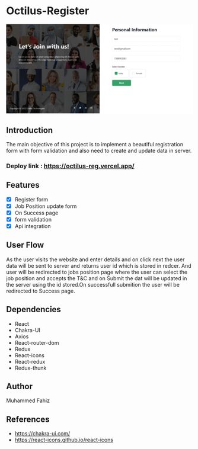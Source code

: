 # Octilus-Register

![Demo](/src/assets/octilus-thumb.jpeg)

## Introduction

The main objective of this project is to implement a beautiful registration form with form validation and also need to create and update data in server.

### Deploy link : <https://octilus-reg.vercel.app/>

## Features

- [x] Register form
- [x] Job Position update form
- [x] On Success page
- [x] form validation
- [x] Api integration

## User Flow

As the user visits the website and enter details and on click next the user data will be sent to server and returns user id which is stored in redcer. And user will be redirected to jobs position page where the user can select the job position and accepts the T&C and on Submit the dat will be updated in the server using the id stored.On successfull submition the user will be  redirected to Success page.

## Dependencies

- React
- Chakra-UI
- Axios
- React-router-dom
- Redux
- React-icons
- React-redux
- Redux-thunk

## Author

Muhammed Fahiz

## References

- <https://chakra-ui.com/>
- <https://react-icons.github.io/react-icons>
